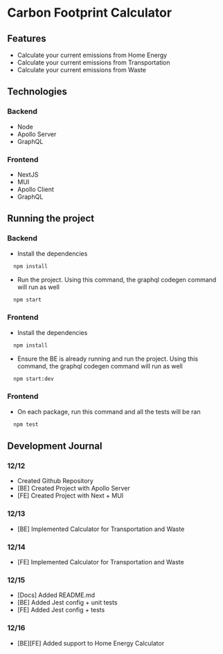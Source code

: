 # Carbon Footprint Calculator

## Features

- Calculate your current emissions from Home Energy
- Calculate your current emissions from Transportation
- Calculate your current emissions from Waste

## Technologies

### Backend

- Node
- Apollo Server
- GraphQL

### Frontend

- NextJS
- MUI
- Apollo Client
- GraphQL

## Running the project

### Backend

- Install the dependencies

```bash
  npm install
```

- Run the project. Using this command, the graphql codegen command will run as well

```bash
  npm start
```

### Frontend

- Install the dependencies

```bash
  npm install
```

- Ensure the BE is already running and run the project. Using this command, the graphql codegen command will run as well

```bash
  npm start:dev
```

### Frontend

- On each package, run this command and all the tests will be ran

```bash
  npm test
```

## Development Journal

### 12/12

- Created Github Repository
- [BE] Created Project with Apollo Server
- [FE] Created Project with Next + MUI

### 12/13

- [BE] Implemented Calculator for Transportation and Waste

### 12/14

- [FE] Implemented Calculator for Transportation and Waste

### 12/15

- [Docs] Added README.md
- [BE] Added Jest config + unit tests
- [FE] Added Jest config + tests

### 12/16

- [BE][FE] Added support to Home Energy Calculator
